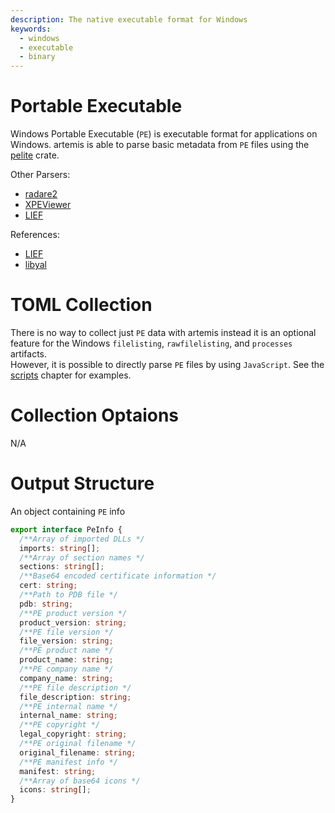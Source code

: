 ```yaml
---
description: The native executable format for Windows
keywords:
  - windows
  - executable
  - binary
---
```


# Portable Executable

Windows Portable Executable (`PE`) is executable format for applications on
Windows. artemis is able to parse basic metadata from `PE` files using the
[pelite](https://crates.io/crates/pelite) crate.

Other Parsers:

- [radare2](https://rada.re/n/)
- [XPEViewer](https://github.com/horsicq/XPEViewer)
- [LIEF](https://lief-project.github.io/)

References:

- [LIEF](https://lief-project.github.io/)
- [libyal](https://github.com/libyal/libexe/blob/main/documentation/Executable%20(EXE)%20file%20format.asciidoc)

# TOML Collection

There is no way to collect just `PE` data with artemis instead it is an optional
feature for the Windows `filelisting`, `rawfilelisting`, and `processes`
artifacts.\
However, it is possible to directly parse `PE` files by using `JavaScript`. See
the [scripts](../../Intro/Scripting/scripts.md) chapter for examples.

# Collection Optaions

N/A

# Output Structure

An object containing `PE` info

```typescript
export interface PeInfo {
  /**Array of imported DLLs */
  imports: string[];
  /**Array of section names */
  sections: string[];
  /**Base64 encoded certificate information */
  cert: string;
  /**Path to PDB file */
  pdb: string;
  /**PE product version */
  product_version: string;
  /**PE file version */
  file_version: string;
  /**PE product name */
  product_name: string;
  /**PE company name */
  company_name: string;
  /**PE file description */
  file_description: string;
  /**PE internal name */
  internal_name: string;
  /**PE copyright */
  legal_copyright: string;
  /**PE original filename */
  original_filename: string;
  /**PE manifest info */
  manifest: string;
  /**Array of base64 icons */
  icons: string[];
}
```
